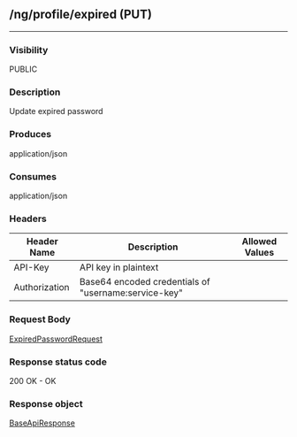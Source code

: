 ## /ng/profile/expired (PUT)
---
### Visibility
PUBLIC
### Description
Update expired password
### Produces
application/json
### Consumes
application/json
### Headers
| Header Name | Description | Allowed Values |
| ----------- | ----------- | ----------- |
| API-Key | API key in plaintext |  |
| Authorization | Base64 encoded credentials of &quot;username:service-key&quot; |  |
### Request Body
[ExpiredPasswordRequest](<../../objects/ExpiredPasswordRequest.md>)
### Response status code
200 OK - OK
### Response object
[BaseApiResponse](<../../objects/BaseApiResponse.md>)
